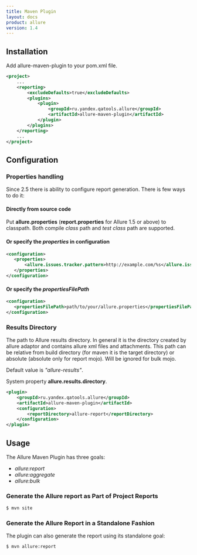 ```yaml
---
title: Maven Plugin
layout: docs
product: allure
version: 1.4
---
```


## Installation
Add allure-maven-plugin to your pom.xml file.
```xml
<project>
    ...
    <reporting>
        <excludeDefaults>true</excludeDefaults>
        <plugins>
            <plugin>
                <groupId>ru.yandex.qatools.allure</groupId>
                <artifactId>allure-maven-plugin</artifactId>
            </plugin>
        </plugins>
    </reporting>
    ...
</project>
```

## Configuration
### Properties handling
Since 2.5 there is ability to configure report generation. There is few ways to do it:

#### Directly from source code
Put **allure.properties** (**report.properties** for Allure 1.5 or above) to classpath. Both compile *class* path and *test class* path are supported.

#### Or specify the *properties* in configuration
```xml
<configuration>
   <properties>
       <allure.issues.tracker.pattern>http://example.com/%s</allure.issues.tracker.pattern>
   </properties>
</configuration>
```

#### Or specify the *propertiesFilePath*
```xml
<configuration>
   <propertiesFilePath>path/to/your/allure.properties</propertiesFilePath>
</configuration>
```

### Results Directory
The path to Allure results directory. In general it is the directory created by allure adaptor and contains allure xml files and attachments. This path can be relative from build directory (for maven it is the target directory) or absolute (absolute only for report mojo). Will be ignored for bulk mojo. 

Default value is *"allure-results"*. 

System property **allure.results.directory**.
```xml
<plugin>
    <groupId>ru.yandex.qatools.allure</groupId>
    <artifactId>allure-maven-plugin</artifactId>
    <configuration>
        <reportDirectory>allure-report</reportDirectory>
    </configuration>
</plugin>
```

## Usage
The Allure Maven Plugin has three goals:
 * *allure:report*
 * *allure:aggregate*
 * *allure:bulk*

### Generate the Allure report as Part of Project Reports
```bash
$ mvn site

```

### Generate the Allure Report in a Standalone Fashion
The plugin can also generate the report using its standalone goal:
```bash
$ mvn allure:report
```
